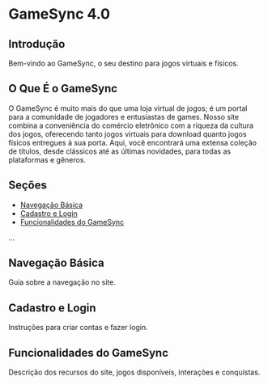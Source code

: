 # GameSync 4.0

## Introdução
Bem-vindo ao GameSync, o seu destino para jogos virtuais e físicos.

## O Que É o GameSync
O GameSync é muito mais do que uma loja virtual de jogos; é um portal para a comunidade de jogadores e entusiastas de games. Nosso site combina a conveniência do comércio eletrônico com a riqueza da cultura dos jogos, oferecendo tanto jogos virtuais para download quanto jogos físicos entregues à sua porta. Aqui, você encontrará uma extensa coleção de títulos, desde clássicos até as últimas novidades, para todas as plataformas e gêneros.

## Seções
- [Navegação Básica](#navegacao-basica)
- [Cadastro e Login](#cadastro-e-login)
- [Funcionalidades do GameSync](#funcionalidades-do-gamesync)

...

<a name="navegacao-basica"></a>
## Navegação Básica
Guia sobre a navegação no site.

<a name="cadastro-e-login"></a>
## Cadastro e Login
Instruções para criar contas e fazer login.

<a name="funcionalidades-do-gamesync"></a>
## Funcionalidades do GameSync
Descrição dos recursos do site, jogos disponíveis, interações e conquistas.
